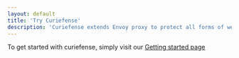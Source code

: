 ```yaml
---
layout: default
title: 'Try Curiefense'
description: 'Curiefense extends Envoy proxy to protect all forms of web traffic: sites, apps, services, and APIs. Includes Bot Management, WAF, application-layer DDoS protection, session profiling, advanced rate limiting, and much more, in a unified open source platform.'
---
```


To get started with curiefense, simply visit our [Getting started page](https://docs.curiefense.io/installation/getting-started-with-curiefense)
